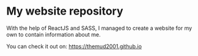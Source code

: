 # My website repository
With the help of ReactJS and SASS, I managed to create a website for my own to contain information about me.

You can check it out on: https://themud2001.github.io